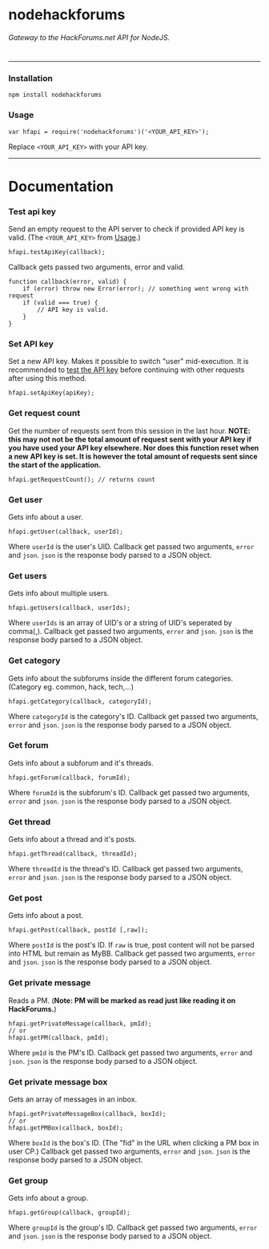 # nodehackforums
###### *Gateway to the HackForums.net API for NodeJS.*
#
---

### Installation
```
npm install nodehackforums
```

### Usage
```
var hfapi = require('nodehackforums')('<YOUR_API_KEY>');
```
Replace `<YOUR_API_KEY>` with your API key.

---
# Documentation
### Test api key
Send an empty request to the API server to check if provided API key is valid. (The `<YOUR_API_KEY>` from [Usage](#usage).)
```
hfapi.testApiKey(callback);
```
Callback gets passed two arguments, error and valid.
```
function callback(error, valid) {
    if (error) throw new Error(error); // something went wrong with request
    if (valid === true) {
        // API key is valid.
    }
}
```

### Set API key
Set a new API key. Makes it possible to switch "user" mid-execution. It is recommended to [test the API key](#test-api-key) before continuing with other requests after using this method.
```
hfapi.setApiKey(apiKey);
```

### Get request count
Get the number of requests sent from this session in the last hour.
__NOTE: this may not not be the total amount of request sent with your API key if you have used your API key elsewhere. Nor does this function reset when a new API key is set. It is however the total amount of requests sent since the start of the application.__
```
hfapi.getRequestCount(); // returns count
```

### Get user
Gets info about a user.
```
hfapi.getUser(callback, userId);
```
Where `userId` is the user's UID. Callback get passed two arguments, `error` and `json`. `json` is the response body parsed to a JSON object.

### Get users
Gets info about multiple users.
```
hfapi.getUsers(callback, userIds);
```
Where `userIds` is an array of UID's or a string of UID's seperated by comma(,). Callback get passed two arguments, `error` and `json`. `json` is the response body parsed to a JSON object.

### Get category
Gets info about the subforums inside the different forum categories. (Category eg. common, hack, tech,...)
```
hfapi.getCategory(callback, categoryId);
```
Where `categoryId` is the category's ID. Callback get passed two arguments, `error` and `json`. `json` is the response body parsed to a JSON object.

### Get forum
Gets info about a subforum and it's threads.
```
hfapi.getForum(callback, forumId);
```
Where `forumId` is the subforum's ID. Callback get passed two arguments, `error` and `json`. `json` is the response body parsed to a JSON object.

### Get thread
Gets info about a thread and it's posts.
```
hfapi.getThread(callback, threadId);
```
Where `threadId` is the thread's ID. Callback get passed two arguments, `error` and `json`. `json` is the response body parsed to a JSON object.

### Get post
Gets info about a post.
```
hfapi.getPost(callback, postId [,raw]);
```
Where `postId` is the post's ID. If `raw` is true, post content will not be parsed into HTML but remain as MyBB. Callback get passed two arguments, `error` and `json`. `json` is the response body parsed to a JSON object.

### Get private message
Reads a PM. (__Note: PM will be marked as read just like reading it on HackForums.__)
```
hfapi.getPrivateMessage(callback, pmId);
// or
hfapi.getPM(callback, pmId);
```
Where `pmId` is the PM's ID. Callback get passed two arguments, `error` and `json`. `json` is the response body parsed to a JSON object.

### Get private message box
Gets an array of messages in an inbox.
```
hfapi.getPrivateMessageBox(callback, boxId);
// or
hfapi.getPMBox(callback, boxId);
```
Where `boxId` is the box's ID. (The "fid" in the URL when clicking a PM box in user CP.) Callback get passed two arguments, `error` and `json`. `json` is the response body parsed to a JSON object.

### Get group
Gets info about a group.
```
hfapi.getGroup(callback, groupId);
```
Where `groupId` is the group's ID. Callback get passed two arguments, `error` and `json`. `json` is the response body parsed to a JSON object.
